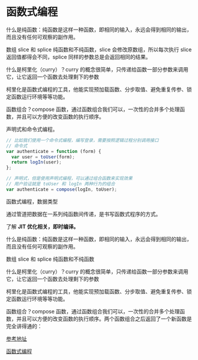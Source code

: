 # 函数式编程

什么是纯函数：纯函数是这样一种函数，即相同的输入，永远会得到相同的输出，而且没有任何可观察的副作用。

数组 slice 和 splice 纯函数和不纯函数，slice 会修改原数组，所以每次执行 slice 返回值都得会不同，splice 同样的参数总是会返回相同的结果。

什么是柯里化（curry）？curry 的概念很简单，只传递给函数一部分参数来调用它，让它返回一个函数去处理剩下的参数

柯里化是函数式编程的工具，他能实现预加载函数、分步取值、避免重复传参、锁定函数运行环境等等功能。

函数组合？compose 函数，通过函数组合我们可以，一次性的合并多个处理函数，并且可以方便的改变函数的执行顺序。

声明式和命令式编程。

```js
// 比如我们使用一个命令式编程，编写登录，需要按照逻辑过程分别调用接口
// 命令式
var authenticate = function (form) {
  var user = toUser(form);
  return logIn(user);
};

// 声明式，但是使用声明式编程，可以通过组合函数来实现效果
// 用户验证就是 toUser 和 logIn 两种行为的组合
var authenticate = compose(logIn, toUser);
```

函数式编程，数据类型

通过管道把数据在一系列纯函数间传递，是书写函数式程序的方式。

了解 **JIT 优化相关，即时编译。**

什么是纯函数：纯函数是这样一种函数，即相同的输入，永远会得到相同的输出，而且没有任何可观察的副作用。

数组 slice 和 splice 纯函数和不纯函数

什么是柯里化（curry）？curry 的概念很简单，只传递给函数一部分参数来调用它，让它返回一个函数去处理剩下的参数

柯里化是函数式编程的工具，他能实现预加载函数、分步取值、避免重复传参、锁定函数运行环境等等功能。

函数组合？compose 函数，通过函数组合我们可以，一次性的合并多个处理函数，并且可以方便的改变函数的执行顺序。两个函数组合之后返回了一个新函数是完全讲得通的：

[参考地址](https://llh911001.gitbooks.io/mostly-adequate-guide-chinese/content/ch6.html)

[函数式编程](https://coolshell.cn/articles/10822.html)
